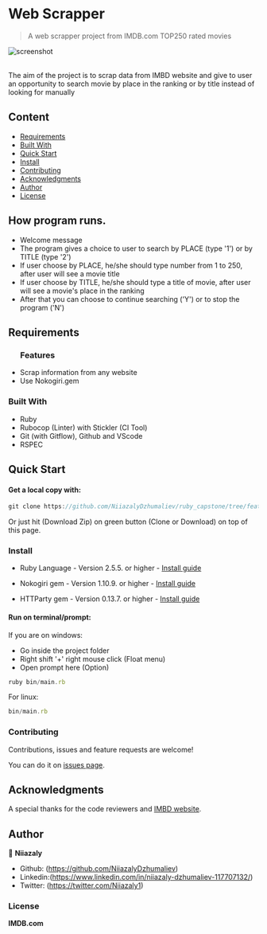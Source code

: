 # Web Scrapper
> A web scrapper project from IMDB.com TOP250 rated movies

![screenshot](img/screenshot_tic_tac_toe.png)

<br>The aim of the project is to scrap data from IMBD website and give to user an opportunity to search movie by place in the ranking or by title instead of looking for manually<br>

## Content

* [Requirements](#requirements)
* [Built With](#built-with)
* [Quick Start](#quick-start)
* [Install](#install)
* [Contributing](#contributing)
* [Acknowledgments](#acknowledgments)
* [Author](#author)
* [License](#license)

## How program runs.
* Welcome message
* The program gives a choice to user to search by PLACE (type '1') or by TITLE (type '2')
* If user choose by PLACE, he/she should type number from 1 to 250, after user will see a movie title
* If user choose by TITLE, he/she should type a title of movie, after user will see a movie's place in the ranking
* After that you can choose to continue searching ('Y') or to stop the program ('N')

## Requirements

<ul>
  <h3>Features</h3>
  <li>Scrap information from any website</li>
  <li>Use Nokogiri.gem</li>
</ul>

### Built With

- Ruby <br>
- Rubocop (Linter) with Stickler (CI Tool)<br>
- Git (with Gitflow), Github and VScode <br>
- RSPEC <br>

## Quick Start

#### Get a local copy with:<br>
```js
git clone https://github.com/NiiazalyDzhumaliev/ruby_capstone/tree/feature_branch
```
Or just hit (Download Zip) on green button (Clone or Download) on top of this page.

### Install

* Ruby Language - Version 2.5.5. or higher - [Install guide](https://www.ruby-lang.org/en/documentation/installation/)

* Nokogiri gem - Version 1.10.9. or higher - [Install guide](https://nokogiri.org/tutorials/installing_nokogiri.html)

* HTTParty gem - Version 0.13.7. or higher - [Install guide](https://rubygems.org/gems/httparty/versions/0.13.7)



#### Run on terminal/prompt:

If you are on windows:
* Go inside the project folder
* Right shift '+' right mouse click (Float menu)
* Open prompt here (Option)
```js
ruby bin/main.rb
```
For linux:
```js
bin/main.rb
```

### Contributing

Contributions, issues and feature requests are welcome!

You can do it on [issues page](https://github.com/NiiazalyDzhumaliev/ruby_capstone/issues/1).

## Acknowledgments

A special thanks for the code reviewers and [IMBD website](https://www.imdb.com/chart/top/?ref_=nv_mv_250).

## Author

👤 **Niiazaly**

- Github: (https://github.com/NiiazalyDzhumaliev)
- Linkedin:(https://www.linkedin.com/in/niiazaly-dzhumaliev-117707132/)
- Twitter: (https://twitter.com/Niiazaly1)

### License

<strong>IMDB.com</strong>


